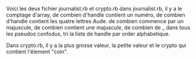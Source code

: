 Voici les deux fichier journalist.rb et crypto.rb
dans journalist.rb, il y a le comptage d'array,
de combien d'handle contient un numéro,
de combien d'handle contient les quatre lettres Aude.
de combien commence par un majuscule,
de combien contient une majuscule,
de combien de _ dans tous les pseudos confodus,
tri la liste de handle par order alphabetique.

Dans crypto.rb, il y a la plus grosse valeur, la petite
valeur et le crypto qui contient l'élement "coin".

